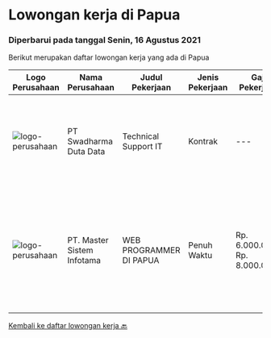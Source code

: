 
  # Lowongan kerja di Papua

  ### Diperbarui pada tanggal Senin, 16 Agustus 2021

  Berikut merupakan daftar lowongan kerja yang ada di Papua

  |Logo Perusahaan | Nama Perusahaan | Judul Pekerjaan | Jenis Pekerjaan | Gaji Pekerjaan | Lokasi | Deskripsi | Tanggal diunggah | Pranala |
  | -------------- | --------------- | --------------- | --------- | --------- | -------------- | ------- | ----------- | ----------- |
  |![logo-perusahaan](https://image-service-cdn.seek.com.au/c9726dd48637f2122e69fa4f05bdeddb6166e3b5/ee4dce1061f3f616224767ad58cb2fc751b8d2dc)|PT Swadharma Duta Data|Technical Support IT|Kontrak|---|Jakarta Raya|Pendidikan Minimal D3 /S1 (tidak untuk lulusan SMA atau yang sedang kuliah) Jurusan IT. Sistem komputer/ Teknik Informatika...|Kamis, 12 Agustus 2021|https://www.jobstreet.co.id/id/job/technical-support-it-3599040?token=0~de7e0013-edb3-4d92-a950-e879c5c0a3fd&sectionRank=1&jobId=jobstreet-id-job-3599040|
|![logo-perusahaan](https://image-service-cdn.seek.com.au/2f13fa8d9665580b44c4bdc2276de5ec364a7ab7/ee4dce1061f3f616224767ad58cb2fc751b8d2dc)|PT. Master Sistem Infotama|WEB PROGRAMMER DI PAPUA|Penuh Waktu|Rp. 6.000.000-Rp. 8.000.000|Papua|Membuat Program berbasis Web Aplikasi dengan Bahasa pemrograman dan pendukung Bahasa pemrograman sebagai berikut:1.    Bahasa pemrograman PHP,...|Kamis, 12 Agustus 2021|https://www.jobstreet.co.id/id/job/web-programmer-di-papua-3591487?token=0~de7e0013-edb3-4d92-a950-e879c5c0a3fd&sectionRank=2&jobId=jobstreet-id-job-3591487|


  [Kembali ke daftar lowongan kerja 🔙](../README.md#daftar-lowongan-kerja)
  